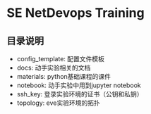 # SE NetDevops Training
## 目录说明
- config_template: 配置文件模板
- docs: 动手实验相关的文档
- materials: python基础课程的课件
- notebook:  动手实验中用到jupyter notebook
- ssh_key:  登录实验环境的证书（公钥和私钥）
- topology: eve实验环境的拓扑